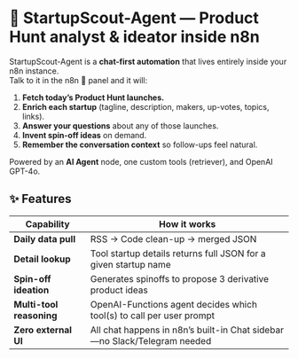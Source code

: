 # 🔭 StartupScout-Agent — Product Hunt analyst & ideator inside n8n

StartupScout-Agent is a **chat-first automation** that lives entirely inside your n8n instance.  
Talk to it in the n8n 💬 panel and it will:

1. **Fetch today’s Product Hunt launches.**  
2. **Enrich each startup** (tagline, description, makers, up-votes, topics, links).  
3. **Answer your questions** about any of those launches.  
4. **Invent spin-off ideas** on demand.  
5. **Remember the conversation context** so follow-ups feel natural.

Powered by an **AI Agent** node, one custom tools (retriever), and OpenAI GPT-4o.

## ✨ Features

| Capability | How it works |
|------------|--------------|
| **Daily data pull** | RSS → Code clean-up → merged JSON |
| **Detail lookup** | Tool startup details returns full JSON for a given startup name |
| **Spin-off ideation** | Generates spinoffs to propose 3 derivative product ideas |
| **Multi-tool reasoning** | OpenAI-Functions agent decides which tool(s) to call per user prompt |
| **Zero external UI** | All chat happens in n8n’s built-in Chat sidebar—no Slack/Telegram needed |
